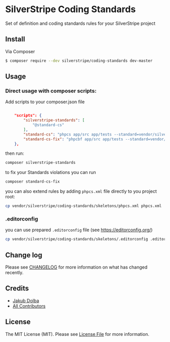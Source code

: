 # SilverStripe Coding Standards

Set of definition and coding standards rules for your SilverStripe project

## Install

Via Composer

``` bash
$ composer require --dev silverstripe/coding-standards dev-master
```

## Usage

### Direct usage with composer scripts:

Add scripts to your composer.json file
 
```json

    "scripts": {
        "silverstripe-standards": [
            "@standard-cs"
        ],
        "standard-cs": "phpcs app/src app/tests --standard=vendor/silverstripe/coding-standards/definitions/phpcs-simple.xml --extensions=php --encoding=utf-8",
        "standard-cs-fix": "phpcbf app/src app/tests --standard=vendor/silverstripe/coding-standards/definitions/phpcs-simple.xml --extensions=php --encoding=utf-8"
    },

```

then run:
```bash
composer silverstripe-standards
```

to fix your Standards violations you can run
```bash
composer standard-cs-fix
```

you can also extend rules by adding `phpcs.xml` file directly to you project root:
```bash
cp vendor/silverstripe/coding-standards/skeletons/phpcs.xml phpcs.xml
```

### .editorconfig

you can use prepared `.editorconfig` file (see https://editorconfig.org/)

```bash
cp vendor/silverstripe/coding-standards/skeletons/.editorconfig .editorconfig 
```

## Change log

Please see [CHANGELOG](CHANGELOG.md) for more information on what has changed recently.

## Credits

- [Jakub Dolba][link-author]
- [All Contributors][link-contributors]

## License

The MIT License (MIT). Please see [License File](LICENSE.md) for more information.

[ico-version]: https://img.shields.io/packagist/v/jakubdolba/silverstripe-coding-standards.svg?style=flat-square
[ico-license]: https://img.shields.io/badge/license-MIT-brightgreen.svg?style=flat-square
[ico-downloads]: https://img.shields.io/packagist/dt/jakubdolba/silverstripe-coding-standards.svg?style=flat-square

[link-packagist]: https://packagist.org/packages/jakubdolba/silverstripe-coding-standards
[link-downloads]: https://packagist.org/packages/jakubdolba/silverstripe-coding-standards
[link-author]: https://github.com/JakubDolba
[link-contributors]: ../../contributors
